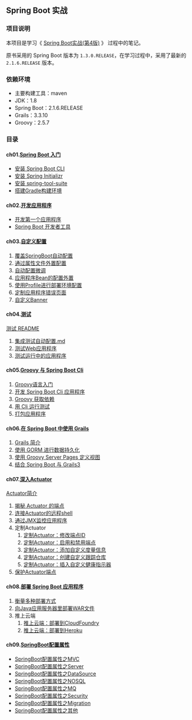 ## Spring Boot 实战

### 项目说明

本项目是学习《 [Spring Boot实战(第4版)](https://www.manning.com/books/spring-boot-in-action) 》 过程中的笔记。

原书采用的 Spring Boot 版本为 `1.3.0.RELEASE`，在学习过程中，采用了最新的 `2.1.6.RELEASE` 版本。

### 依赖环境

- 主要构建工具：maven
- JDK：1.8
- Spring Boot：2.1.6.RELEASE
- Grails：3.3.10
- Groovy：2.5.7

### 目录

#### ch01.[Spring Boot 入门](ch01Start)

- [安装 Spring Boot CLI](ch01Start/1.1安装Spring-Boot-CLI.md)
- [安装 Spring Initializr](ch01Start/1.2使用使用Spring-Initializr.md)
- [安装 spring-tool-suite](ch01Start/1.3安装spring-tool-suite插件.md)
- [搭建Gradle构建环境](ch01Start/1.4搭建Gradle构建环境.md)

#### ch02.[开发应用程序](ch02Develop)

- [开发第一个应用程序](ch02Develop/README.md)
- [Spring Boot 开发者工具](ch02Develop/2.1SpringBoot开发者工具.md)

#### ch03.[自定义配置](ch03Configuration)

1. [覆盖SpringBoot自动配置](ch03Configuration/3.1覆盖SpringBoot自动配置.md)
2. [通过属性文件外置配置](ch03Configuration/3.2通过属性文件外置配置.md)
3. [自动配置微调](ch03Configuration/3.3自动配置微调.md)
4. [应用程序Bean的配置外置](ch03Configuration/3.4应用程序Bean的配置外置.md)
5. [使用Profile进行部署环境配置](ch03Configuration/3.5使用Profile进行部署环境配置.md)
6. [定制应用程序错误页面](ch03Configuration/3.6定制应用程序错误页面.md)
7. [自定义Banner](ch03Configuration/3.7自定义Banner.md)

#### ch04.[测试](ch04Test)

[测试 README](ch04Test/README.md)

1. [集成测试自动配置.md](ch04Test/4.1集成测试自动配置.md)
2. [测试Web应用程序](ch04Test/4.2测试Web应用程序.md)
3. [测试运行中的应用程序](ch04Test/4.3测试运行中的应用程序.md)

#### ch05.[Groovy 与 Spring Boot Cli](ch05Groovy)

1. [Groovy语言入门](ch05Groovy/5.1Groovy语言入门.md)
2. [开发 Spring Boot Cli 应用程序](ch05Groovy/5.2开发SpringBootCLI应用程序.md)
3. [Groovy 获取依赖](ch05Groovy/5.3Groovy获取依赖.md)
4. [用 Cli 运行测试](ch05Groovy/5.4用CLI运行测试.md)
5. [打包应用程序](ch05Groovy/5.5打包应用程序.md)

#### ch06.[在 Spring Boot 中使用 Grails](ch06Grails)

1. [Grails 简介](ch06Grails/6.1Grails简介.md)
2. [使用 GORM 进行数据持久化](ch06Grails/6.2使用GORM进行数据持久化.md)
3. [使用 Groovy Server Pages 定义视图](ch06Grails/6.3使用GroovyServerPages定义视图.md)
4. [结合 Spring Boot 与 Grails3](ch06Grails/6.4结合SpringBoot与Grails3.md)

#### ch07.[深入Actuator](ch07Actuator)

[Actuator简介](ch07Actuator/README.md)

1. [揭秘 Actuator 的端点](ch07Actuator/7.1揭秘Actuator的端点.md)
3. [连接Actuator的远程shell](ch07Actuator/7.2连接Actuator的远程shell.md)
4. [通过JMX监控应用程序](ch07Actuator/7.3通过JMX监控应用程序.md)
5. 定制Actuator
   1. [定制Actuator：修改端点ID](ch07Actuator/7.4.1定制Actuator：修改端点ID.md)
   2. [定制Actuator：启用和禁用端点](ch07Actuator/7.4.2定制Actuator：启用和禁用端点.md)
   3. [定制Actuator：添加自定义度量信息](ch07Actuator/7.4.3定制Actuator：添加自定义度量信息.md)
   4. [定制Actuator：创建自定义跟踪仓库](ch07Actuator/7.4.4定制Actuator：创建自定义跟踪仓库.md)
   5. [定制Actuator：插入自定义健康指示器](ch07Actuator/7.4.5定制Actuator：插入自定义健康指示器.md)
6. [保护Actuator端点](ch07Actuator/7.5保护Actuator端点.md)

#### ch08.[部署 Spring Boot 应用程序](ch08Deploy)

1.	[衡量多种部署方式](ch08Deploy/8.1衡量多种部署方式.md)
2.	[向Java应用服务器里部署WAR文件](ch08Deploy/8.2向Java应用服务器里部署WAR文件.md)
3.	推上云端
	1.	[推上云端：部署到CloudFoundry](ch08Deploy/8.3.1推上云端：部署到CloudFoundry.md)
	2.	[推上云端：部署到Heroku](ch08Deploy/8.3.2推上云端：部署到Heroku.md)

#### ch09.[SpringBoot配置属性](/ch09Attribute)

-	[SpringBoot配置属性之MVC](ch09Attribute/9.1SpringBoot配置属性之MVC.md)
-	[SpringBoot配置属性之Server](ch09Attribute/9.2SpringBoot配置属性之Server.md)
-	[SpringBoot配置属性之DataSource](ch09Attribute/9.3SpringBoot配置属性之DataSource.md)
-	[SpringBoot配置属性之NOSQL](ch09Attribute/9.4SpringBoot配置属性之NOSQL.md)
-	[SpringBoot配置属性之MQ](ch09Attribute/9.5SpringBoot配置属性之MQ.md)
-	[SpringBoot配置属性之Security](ch09Attribute/9.6SpringBoot配置属性之Security.md)
-	[SpringBoot配置属性之Migration](ch09Attribute/9.7SpringBoot配置属性之Migration.md)
-	[SpringBoot配置属性之其他](ch09Attribute/9.8SpringBoot配置属性之其他.md)

